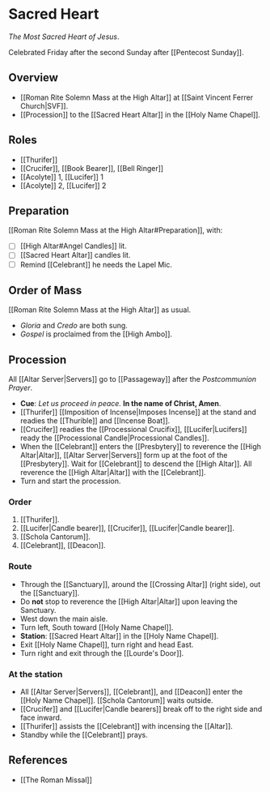 # Sacred Heart
_The Most Sacred Heart of Jesus_.

Celebrated Friday after the second Sunday after [[Pentecost Sunday]].
## Overview
- [[Roman Rite Solemn Mass at the High Altar]] at [[Saint Vincent Ferrer Church|SVF]].
- [[Procession]] to the [[Sacred Heart Altar]] in the [[Holy Name Chapel]].

## Roles
- [[Thurifer]]
- [[Crucifer]], [[Book Bearer]], [[Bell Ringer]]
- [[Acolyte]] 1, [[Lucifer]] 1
- [[Acolyte]] 2, [[Lucifer]] 2
	
## Preparation
[[Roman Rite Solemn Mass at the High Altar#Preparation]], with:

- [ ] [[High Altar#Angel Candles]] lit.
- [ ] [[Sacred Heart Altar]] candles lit.
- [ ] Remind [[Celebrant]] he needs the Lapel Mic.

## Order of Mass
[[Roman Rite Solemn Mass at the High Altar]] as usual.

- _Gloria_ and _Credo_ are both sung.
- _Gospel_ is proclaimed from the [[High Ambo]].

## Procession
All [[Altar Server|Servers]] go to [[Passageway]] after the _Postcommunion Prayer_.

- **Cue**: _Let us proceed in peace._ **In the name of Christ, Amen**.
- [[Thurifer]] [[Imposition of Incense|Imposes Incense]] at the stand and readies the [[Thurible]] and [[Incense Boat]].
- [[Crucifer]] readies the [[Processional Crucifix]], [[Lucifer|Lucifers]] ready the [[Processional Candle|Processional Candles]].
- When the [[Celebrant]] enters the [[Presbytery]] to reverence the [[High Altar|Altar]], [[Altar Server|Servers]] form up at the foot of the [[Presbytery]]. Wait for [[Celebrant]] to descend the [[High Altar]]. All reverence the [[High Altar|Altar]] with the [[Celebrant]].
- Turn and start the procession.

### Order
1. [[Thurifer]].
2. [[Lucifer|Candle bearer]], [[Crucifer]], [[Lucifer|Candle bearer]].
3. [[Schola Cantorum]].
4. [[Celebrant]], [[Deacon]].

### Route
- Through the [[Sanctuary]], around the [[Crossing Altar]] (right side), out the [[Sanctuary]].
- Do **not** stop to reverence the [[High Altar|Altar]] upon leaving the Sanctuary.
- West down the main aisle.
- Turn left, South toward [[Holy Name Chapel]].
- **Station**: [[Sacred Heart Altar]] in the [[Holy Name Chapel]].
- Exit [[Holy Name Chapel]], turn right and head East.
- Turn right and exit through the [[Lourde's Door]].

### At the station
- All [[Altar Server|Servers]], [[Celebrant]], and [[Deacon]] enter the [[Holy Name Chapel]]. [[Schola Cantorum]] waits outside.
- [[Crucifer]] and [[Lucifer|Candle bearers]] break off to the right side and face inward.
- [[Thurifer]] assists the [[Celebrant]] with incensing the [[Altar]].
- Standby while the [[Celebrant]] prays.

## References
- [[The Roman Missal]]